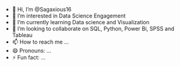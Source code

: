 - 👋 Hi, I’m @Sagaxious16
- 👀 I’m interested in Data Science Engagement 
- 🌱 I’m currently learning Data science and Visualization 
- 💞️ I’m looking to collaborate on SQL, Python, Power Bi, SPSS and Tableau
- 📫 How to reach me ...
- 😄 Pronouns: ...
- ⚡ Fun fact: ...

<!---
Sagaxious16/Sagaxious16 is a ✨ special ✨ repository because its `README.md` (this file) appears on your GitHub profile.
You can click the Preview link to take a look at your changes.
--->
